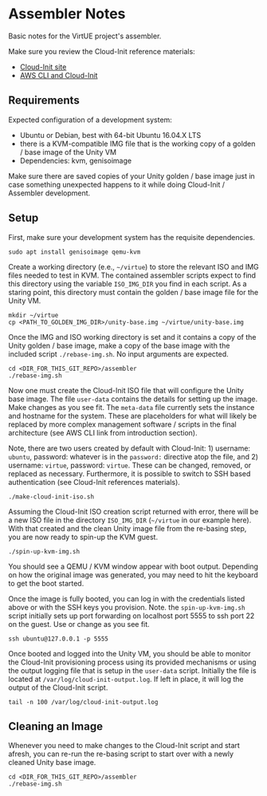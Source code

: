 # Assembler Notes

Basic notes for the VirtUE project's assembler.

Make sure you review the Cloud-Init reference materials:
  - [Cloud-Init site](http://cloudinit.readthedocs.io/en/latest)
  - [AWS CLI and Cloud-Init](https://docs.aws.amazon.com/AWSEC2/latest/UserGuide/user-data.html#user-data-cloud-init)


## Requirements

Expected configuration of a development system:

  - Ubuntu or Debian, best with 64-bit Ubuntu 16.04.X LTS
  - there is a KVM-compatible IMG file that is the working copy of a golden / base image of the Unity VM
  - Dependencies: kvm, genisoimage

Make sure there are saved copies of your Unity golden / base image just in case something unexpected happens to it while doing Cloud-Init / Assembler development.


## Setup

First, make sure your development system has the requisite dependencies.

```
sudo apt install genisoimage qemu-kvm
```

Create a working directory (e.e., `~/virtue`) to store the relevant ISO and IMG files needed to test in KVM. The contained assembler scripts expect to find this directory using the variable `ISO_IMG_DIR` you find in each script. As a staring point, this directory must contain the golden / base image file for the Unity VM.

```
mkdir ~/virtue
cp <PATH_TO_GOLDEN_IMG_DIR>/unity-base.img ~/virtue/unity-base.img
```

Once the IMG and ISO working directory is set and it contains a copy of the Unity golden / base image, make a copy of the base image with the included script `./rebase-img.sh`. No input arguments are expected.

```
cd <DIR_FOR_THIS_GIT_REPO>/assembler
./rebase-img.sh
```

Now one must create the Cloud-Init ISO file that will configure the Unity base image. The file `user-data` contains the details for setting up the image. Make changes as you see fit. The `meta-data` file currently sets the instance and hostname for the system. These are placeholders for what will likely be replaced by more complex management software / scripts in the final architecture (see AWS CLI link from introduction section).

Note, there are two users created by default with Cloud-Init: 1) username: `ubuntu`, password: whatever is in the `password:` directive atop the file, and 2) username: `virtue`, password: `virtue`. These can be changed, removed, or replaced as necessary. Furthermore, it is possible to switch to SSH based authentication (see Cloud-Init references materials).

```
./make-cloud-init-iso.sh
```

Assuming the Cloud-Init ISO creation script returned with error, there will be a new ISO file in the directory `ISO_IMG_DIR` (`~/virtue` in our example here). With that created and the clean Unity image file from the re-basing step, you are now ready to spin-up the KVM guest.

```
./spin-up-kvm-img.sh
```

You should see a QEMU / KVM window appear with boot output. Depending on how the original image was generated, you may need to hit the keyboard to get the boot started.

Once the image is fully booted, you can log in with the credentials listed above or with the SSH keys you provision. Note. the `spin-up-kvm-img.sh` script initially sets up port forwarding on localhost port 5555 to ssh port 22 on the guest. Use or change as you see fit.

```
ssh ubuntu@127.0.0.1 -p 5555
```

Once booted and logged into the Unity VM, you should be able to monitor the Cloud-Init provisioning process using its provided mechanisms or using the output logging file that is setup in the `user-data` script. Initially the file is located at `/var/log/cloud-init-output.log`. If left in place, it will log the output of the Cloud-Init script.

```
tail -n 100 /var/log/cloud-init-output.log
```

## Cleaning an Image

Whenever you need to make changes to the Cloud-Init script and start afresh, you can re-run the re-basing script to start over with a newly cleaned Unity base image.

```
cd <DIR_FOR_THIS_GIT_REPO>/assembler
./rebase-img.sh
```

